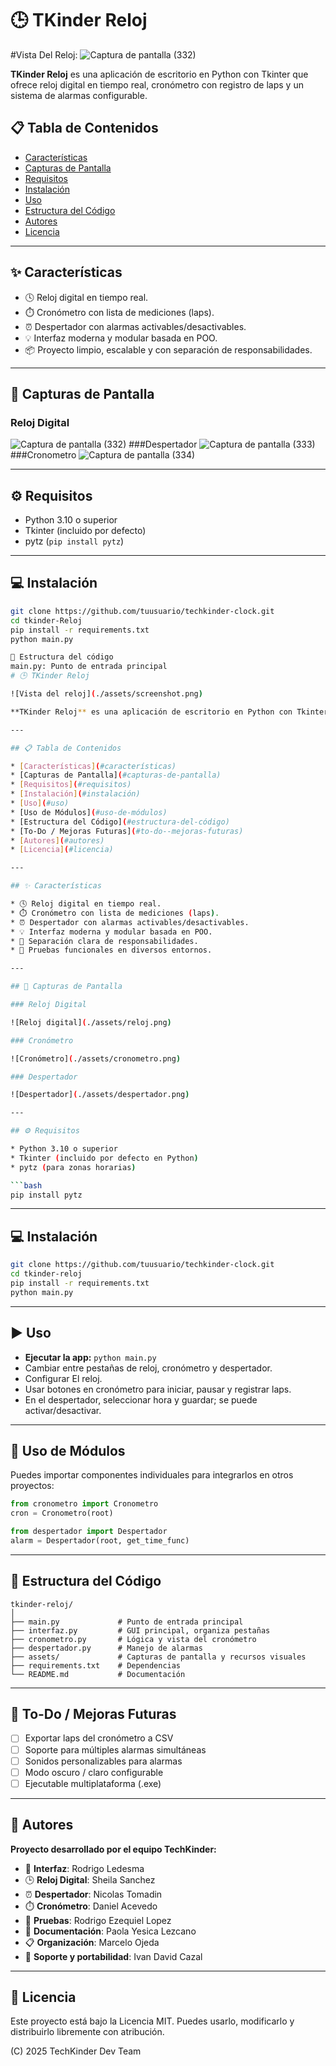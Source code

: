 # 🕒 TKinder Reloj
#Vista Del Reloj:
![Captura de pantalla (332)](https://github.com/user-attachments/assets/c06da8e6-db36-4fed-8393-b79dceda33eb)


**TKinder Reloj** es una aplicación de escritorio en Python con Tkinter que ofrece reloj digital en tiempo real, cronómetro con registro de laps y un sistema de alarmas configurable.

## 📋 Tabla de Contenidos

- [Características](#características)
- [Capturas de Pantalla][def]
- [Requisitos](#requisitos)
- [Instalación](#instalación)
- [Uso](#uso)
- [Estructura del Código](#estructura-del-código)
- [Autores](#autores)
- [Licencia](#licencia)

---

## ✨ Características

- 🕓 Reloj digital en tiempo real.
- ⏱️ Cronómetro con lista de mediciones (laps).
- ⏰ Despertador con alarmas activables/desactivables.
- 💡 Interfaz moderna y modular basada en POO.
- 📦 Proyecto limpio, escalable y con separación de responsabilidades.

---

## 📸 Capturas de Pantalla

### Reloj Digital
![Captura de pantalla (332)](https://github.com/user-attachments/assets/62a3ca99-bee5-4b48-818d-afa6bb98a94c)
###Despertador
![Captura de pantalla (333)](https://github.com/user-attachments/assets/a4821a07-677e-425e-bf67-158f5147f5e0)
###Cronometro
![Captura de pantalla (334)](https://github.com/user-attachments/assets/c92a45a5-3de4-452c-b159-ca40788e86ce)

---

## ⚙️ Requisitos

- Python 3.10 o superior
- Tkinter (incluido por defecto)
- pytz (`pip install pytz`)

---

## 💻 Instalación

```bash
git clone https://github.com/tuusuario/techkinder-clock.git
cd tkinder-Reloj
pip install -r requirements.txt
python main.py

🧩 Estructura del código
main.py: Punto de entrada principal
# 🕒 TKinder Reloj

![Vista del reloj](./assets/screenshot.png)

**TKinder Reloj** es una aplicación de escritorio en Python con Tkinter que ofrece reloj digital en tiempo real, cronómetro con registro de laps y un sistema de alarmas configurable. Desarrollado con enfoque modular, ideal para aprendizaje, práctica profesional o como base para proyectos mayores.

---

## 📋 Tabla de Contenidos

* [Características](#características)
* [Capturas de Pantalla](#capturas-de-pantalla)
* [Requisitos](#requisitos)
* [Instalación](#instalación)
* [Uso](#uso)
* [Uso de Módulos](#uso-de-módulos)
* [Estructura del Código](#estructura-del-código)
* [To-Do / Mejoras Futuras](#to-do--mejoras-futuras)
* [Autores](#autores)
* [Licencia](#licencia)

---

## ✨ Características

* 🕓 Reloj digital en tiempo real.
* ⏱️ Cronómetro con lista de mediciones (laps).
* ⏰ Despertador con alarmas activables/desactivables.
* 💡 Interfaz moderna y modular basada en POO.
* 🧩 Separación clara de responsabilidades.
* 🧪 Pruebas funcionales en diversos entornos.

---

## 📸 Capturas de Pantalla

### Reloj Digital

![Reloj digital](./assets/reloj.png)

### Cronómetro

![Cronómetro](./assets/cronometro.png)

### Despertador

![Despertador](./assets/despertador.png)

---

## ⚙️ Requisitos

* Python 3.10 o superior
* Tkinter (incluido por defecto en Python)
* pytz (para zonas horarias)

```bash
pip install pytz
```

---

## 💻 Instalación

```bash
git clone https://github.com/tuusuario/techkinder-clock.git
cd tkinder-reloj
pip install -r requirements.txt
python main.py
```

---

## ▶️ Uso

* **Ejecutar la app:** `python main.py`
* Cambiar entre pestañas de reloj, cronómetro y despertador.
* Configurar El reloj.
* Usar botones en cronómetro para iniciar, pausar y registrar laps.
* En el despertador, seleccionar hora y guardar; se puede activar/desactivar.

---

## 🔌 Uso de Módulos

Puedes importar componentes individuales para integrarlos en otros proyectos:

```python
from cronometro import Cronometro
cron = Cronometro(root)

from despertador import Despertador
alarm = Despertador(root, get_time_func)
```

---

## 🧩 Estructura del Código

```
tkinder-reloj/
│
├── main.py             # Punto de entrada principal
├── interfaz.py         # GUI principal, organiza pestañas
├── cronometro.py       # Lógica y vista del cronómetro
├── despertador.py      # Manejo de alarmas
├── assets/             # Capturas de pantalla y recursos visuales
├── requirements.txt    # Dependencias
└── README.md           # Documentación
```

---

## 🔮 To-Do / Mejoras Futuras

* [ ] Exportar laps del cronómetro a CSV
* [ ] Soporte para múltiples alarmas simultáneas
* [ ] Sonidos personalizables para alarmas
* [ ] Modo oscuro / claro configurable
* [ ] Ejecutable multiplataforma (.exe)

---

## 👥 Autores

**Proyecto desarrollado por el equipo TechKinder:**

* 🎨 **Interfaz**: Rodrigo Ledesma
* 🕒 **Reloj Digital**: Sheila Sanchez
* ⏰ **Despertador**: Nicolas Tomadin
* ⏱️ **Cronómetro**: Daniel Acevedo
* 🧪 **Pruebas**: Rodrigo Ezequiel Lopez
* 📄 **Documentación**: Paola Yesica Lezcano
* 📋 **Organización**: Marcelo Ojeda
* 🧰 **Soporte y portabilidad**: Ivan David Cazal

---

## 📝 Licencia

Este proyecto está bajo la Licencia MIT. Puedes usarlo, modificarlo y distribuirlo libremente con atribución.

(C) 2025 TechKinder Dev Team


[def]: #capturas-de-pantalla
